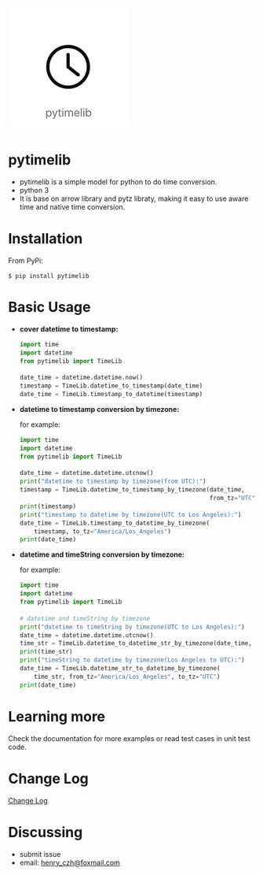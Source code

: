 ![image](doc/pytimelib.png)

pytimelib
=========
* pytimelib is a simple model for python to do time conversion.
* python 3
* It is base on arrow library and pytz libraty, making it easy to use aware time and native time conversion.

Installation
=========
From PyPi:

    $ pip install pytimelib


Basic Usage
=========
* **cover datetime to timestamp:**

    ```python
    import time
    import datetime
    from pytimelib import TimeLib

    date_time = datetime.datetime.now()
    timestamp = TimeLib.datetime_to_timestamp(date_time)
    date_time = TimeLib.timestamp_to_datetime(timestamp)
    ```

* **datetime to timestamp conversion by timezone:**

   for example:

    ```python
    import time
    import datetime
    from pytimelib import TimeLib

    date_time = datetime.datetime.utcnow()
    print("datetime to timestamp by timezone(from UTC):")
    timestamp = TimeLib.datetime_to_timestamp_by_timezone(date_time,
                                                          from_tz="UTC")
    print(timestamp)
    print("timestamp to datetime by timezone(UTC to Los Angeles):")
    date_time = TimeLib.timestamp_to_datetime_by_timezone(
        timestamp, to_tz="America/Los_Angeles")
    print(date_time)
    ```

* **datetime and timeString conversion by timezone:**

   for example:

    ```python
    import time
    import datetime
    from pytimelib import TimeLib

    # datetime and timeString by timezone
    print("datetime to timeString by timezone(UTC to Los Angeles):")
    date_time = datetime.datetime.utcnow()
    time_str = TimeLib.datetime_to_datetime_str_by_timezone(date_time, to_tz="America/Los_Angeles")
    print(time_str)
    print("timeString to datetime by timezone(Los Angeles to UTC):")
    date_time = TimeLib.datetime_str_to_datetime_by_timezone(
        time_str, from_tz="America/Los_Angeles", to_tz="UTC")
    print(date_time)
    ```


Learning more
===============
Check the documentation for more examples or read test cases in unit test code.


Change Log
===============
[Change Log](https://github.com/Geoge-Henry/timelib-py/releases)


Discussing
===============
* submit issue
* email: henry_czh@foxmail.com
